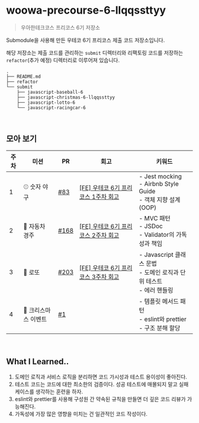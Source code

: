 # woowa-precourse-6-llqqssttyy
> 우아한테크코스 프리코스 6기 저장소

Submodule을 사용해 만든 우테코 6기 프리코스 제출 코드 저장소입니다.

해당 저장소는 제출 코드를 관리하는 `submit` 디렉터리와 리팩토링 코드를 저장하는 `refactor`(추가 예정) 디렉터리로 이루어져 있습니다.  

```
.
├── README.md
├── refactor
└── submit
    ├── javascript-baseball-6
    ├── javascript-christmas-6-llqqssttyy
    ├── javascript-lotto-6
    └── javascript-racingcar-6
```

<br/>

## 모아 보기
<table>
  <thead>
    <th>주차</th>
    <th>미션</th>
    <th>PR</th>
    <th>회고</th>
    <th>키워드</th>
  </thead>

  <tbody>
    <tr>
      <td>1</td>
      <td>⚾️ 숫자 야구</td>
      <td>
        <a href="https://github.com/woowacourse-precourse/javascript-baseball-6/pull/83">#83</a>
      </td>
      <td>
        <a href="https://velog.io/@llqqssttyy/FE-%EC%9A%B0%ED%85%8C%EC%BD%94-6%EA%B8%B0-%ED%94%84%EB%A6%AC%EC%BD%94%EC%8A%A4-1%EC%A3%BC%EC%B0%A8-%ED%9A%8C%EA%B3%A0">[FE] 우테코 6기 프리코스 1주차 회고</a>
      </td>
      <td>
        - Jest mocking<br/>- Airbnb Style Guide<br/>- 객체 지향 설계(OOP)<br/>
      </td>
    </tr>
    <tr>
      <td>2</td>
      <td>🚗 자동차 경주</td>
      <td>
        <a href="https://github.com/woowacourse-precourse/javascript-racingcar-6/pull/168">#168</a>
      </td>
      <td>
        <a href="https://velog.io/@llqqssttyy/FE-%EC%9A%B0%ED%85%8C%EC%BD%94-6%EA%B8%B0-%ED%94%84%EB%A6%AC%EC%BD%94%EC%8A%A4-2%EC%A3%BC%EC%B0%A8-%ED%9A%8C%EA%B3%A0">[FE] 우테코 6기 프리코스 2주차 회고</a>
      </td>
      <td>
        - MVC 패턴<br/>- JSDoc<br/>- Validator의 가독성과 책임<br/>
      </td>
    </tr>
    <tr>
      <td>3</td>
      <td>💸 로또</td>
      <td>
        <a href="https://github.com/woowacourse-precourse/javascript-lotto-6/pull/203">#203</a>
      </td>
      <td>
        <a href="https://velog.io/@llqqssttyy/FE-%EC%9A%B0%ED%85%8C%EC%BD%94-6%EA%B8%B0-%ED%94%84%EB%A6%AC%EC%BD%94%EC%8A%A4-3%EC%A3%BC%EC%B0%A8-%ED%9A%8C%EA%B3%A0-6zcqs6o1">[FE] 우테코 6기 프리코스 3주차 회고</a>
      </td>
      <td>
        - Javascript 클래스 문법<br/>- 도메인 로직과 단위 테스트<br/>- 에러 핸들링<br/>  
      </td>
    </tr>
    <tr>
      <td>4</td>
      <td>🎄 크리스마스 이벤트</td>
      <td>
        <a href="https://github.com/llqqssttyy/javascript-christmas-6-llqqssttyy/pull/1">#1</a>
      </td>
      <td>
        <a href=""></a>
      </td>
      <td>
        - 템플릿 메서드 패턴<br/>- eslint와 prettier<br/>- 구조 분해 할당<br/>  
      </td>
    </tr>
  </tbody>
</table>

<br/>

## What I Learned..
1. 도메인 로직과 서비스 로직을 분리하면 코드 가시성과 테스트 용이성이 좋아진다.
2. 테스트 코드는 코드에 대한 최소한의 검증이다. 성공 테스트에 매몰되지 말고 실패 케이스를 생각하는 훈련을 하자.
3. eslint와 prettier를 사용해 구성원 간 약속된 규칙을 만들면 더 깊은 코드 리뷰가 가능해진다.
4. 가독성에 가장 많은 영향을 미치는 건 일관적인 코드 작성이다.
